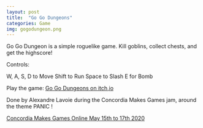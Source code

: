 ```yaml
---
layout: post
title:  "Go Go Dungeons"
categories: Game
img: gogodungeon.png
---
```

Go Go Dungeon is a simple roguelike game. Kill goblins, collect chests, and get the highscore!

Controls:

W, A, S, D to Move
Shift to Run
Space to Slash
E for Bomb

Play the game: [Go Go Dungeons on itch,io](https://alexandre-lavoie.itch.io/go-go-dungeon)

Done by Alexandre Lavoie during the Concordia Makes Games jam, around the theme PANIC !

[Concordia Makes Games Online May 15th to 17th 2020](https://itch.io/jam/concordia-makes-games-online)